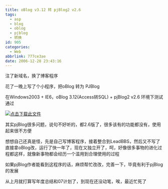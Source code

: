 ```yaml
---
title: oBlog v3.12 转 pjBlog2 v2.6
tags:
  - asp
  - blog
  - oblog
  - pjblog
  - 转换
id: 905
categories:
  - Web
abbrlink: 777ce3ae
date: 2006-12-28 23:43:16
---
```


注了新域名，换了博客程序

花了一晚上写了个小程序，把oBlog 转为 PJBlog

在Windows2003 + IE6，oBlog 3.12(Access转SQL) + pjBlog2 v2.6 环境下测试通过

[![](/images/2006/04/28_12759_12759.gif)点击下载此文件](/blog/upload/2007/1/620061228233059.rar)

其实pjBlog很多问题，说句不好听的，都2.6版了，很多该有的功能都没有，使用起来很不方便

想想自己还真是怪，先是自己写博客程序，接着整合到LeadBBS，然后又不写了直接拿oBlog改，运行了快一年了，现在又独立开了，呵，好像很多事物的进化过程都这样，就像新事物都会经历一个滥用到合理使用的过程

如果pjBlog作者能看到这程序的话，麻烦帮忙改改，完善一下，毕竟有利于pjBlog的发展

从上月就打算写年度总结和07计划了，到现在还没动笔，唉，最近忙死了